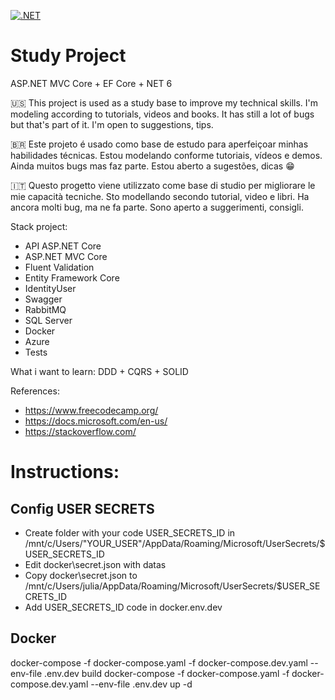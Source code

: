 [![.NET](https://github.com/JulianoMuteki/StudyProject/actions/workflows/dotnet.yml/badge.svg?branch=master)](https://github.com/JulianoMuteki/StudyProject/actions/workflows/dotnet.yml)


# Study Project
ASP.NET MVC Core + EF Core + NET 6

🇺🇸 This project is used as a study base to improve my technical skills. I'm modeling according to tutorials, videos and books.
It has still a lot of bugs but that's part of it. I'm open to suggestions, tips.

🇧🇷 Este projeto é usado como base de estudo para aperfeiçoar minhas habilidades técnicas. Estou modelando conforme tutoriais, vídeos e demos.
Ainda muitos bugs mas faz parte. Estou aberto a sugestões, dicas 😁

🇮🇹 Questo progetto viene utilizzato come base di studio per migliorare le mie capacità tecniche. Sto modellando secondo tutorial, video e libri.
Ha ancora molti bug, ma ne fa parte. Sono aperto a suggerimenti, consigli.

Stack project:
 - API ASP.NET Core
 - ASP.NET MVC Core
 - Fluent Validation
 - Entity Framework Core
 - IdentityUser
 - Swagger
 - RabbitMQ 
 - SQL Server 
 - Docker
 - Azure
 - Tests

What i want to learn: DDD + CQRS + SOLID
 
 References:
  - https://www.freecodecamp.org/
  - https://docs.microsoft.com/en-us/
  - https://stackoverflow.com/

# Instructions:
## Config USER SECRETS
 - Create folder with your code USER_SECRETS_ID in /mnt/c/Users/"YOUR_USER"/AppData/Roaming/Microsoft/UserSecrets/$USER_SECRETS_ID
 - Edit docker\secret.json with datas
 - Copy docker\secret.json to /mnt/c/Users/julia/AppData/Roaming/Microsoft/UserSecrets/$USER_SECRETS_ID
 - Add USER_SECRETS_ID code in docker\.env.dev

## Docker

docker-compose -f docker-compose.yaml -f docker-compose.dev.yaml --env-file .env.dev build
docker-compose -f docker-compose.yaml -f docker-compose.dev.yaml --env-file .env.dev up -d